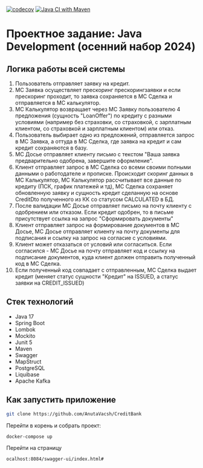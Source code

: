 [![codecov](https://codecov.io/gh/AnutaVacsh/CreditBank/branch/master/graph/badge.svg?token=YOUR_TOKEN)](https://codecov.io/gh/AnutaVacsh/CreditBank)
[![Java CI with Maven](https://github.com/AnutaVacsh/CreditBank/actions/workflows/maven.yml/badge.svg)](https://github.com/AnutaVacsh/CreditBank/actions/workflows/maven.yml)

# Проектное задание: Java Development (осенний набор 2024)

## Логика работы всей системы

1. Пользователь отправляет заявку на кредит.
2. МС Заявка осуществляет прескоринг прескорингзаявки и если прескоринг проходит, то заявка сохраняется в МС Сделка и
   отправляется в МС калькулятор.
3. МС Калькулятор возвращает через МС Заявку пользователю 4 предложения (сущность "LoanOffer") по кредиту с разными
   условиями (например без страховки, со страховкой, с зарплатным клиентом, со страховкой и зарплатным клиентом) или
   отказ.
4. Пользователь выбирает одно из предложений, отправляется запрос в МС Заявка, а оттуда в МС Сделка, где заявка на
   кредит и сам кредит сохраняются в базу.
5. МС Досье отправляет клиенту письмо с текстом "Ваша заявка предварительно одобрена, завершите оформление".
6. Клиент отправляет запрос в МС Сделка со всеми своими полными данными о работодателе и прописке.
   Происходит скоринг данных в МС Калькулятор, МС Калькулятор рассчитывает все данные по кредиту (ПСК, график платежей и
   тд), МС Сделка сохраняет обновленную заявку и сущность кредит сделанную на основе CreditDto полученного из КК со
   статусом CALCULATED в БД.
7. После валидации МС Досье отправляет письмо на почту клиенту с одобрением или отказом.
   Если кредит одобрен, то в письме присутствует ссылка на запрос "Сформировать документы"
8. Клиент отправляет запрос на формирование документов в МС Досье, МС Досье отправляет клиенту на почту документы для
   подписания и ссылку на запрос на согласие с условиями.
9. Клиент может отказаться от условий или согласиться.
   Если согласился - МС Досье на почту отправляет код и ссылку на подписание документов, куда клиент должен отправить
   полученный код в МС Сделка.
10. Если полученный код совпадает с отправленным, МС Сделка выдает кредит (меняет статус сущности "Кредит" на ISSUED, а
    статус заявки на CREDIT_ISSUED)

## Стек технологий

- Java 17
- Spring Boot
- Lombok
- Mockito
- Junit 5
- Maven
- Swagger
- MapStruct
- PostgreSQL
- Liquibase
- Apache Kafka

## Как запустить приложение

```bash
git clone https://github.com/AnutaVacsh/CreditBank 
```

Перейти в корень и собрать проект:

```bash
docker-compose up
```

Перейти на страницу

```bash
ocalhost:8084/swagger-ui/index.html#
```